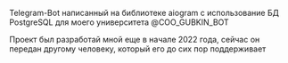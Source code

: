 Telegram-Bot написанный на библиотеке aiogram с использование БД PostgreSQL для моего университета
@COO_GUBKIN_BOT

Проект был разработай мной еще в начале 2022 года, сейчас он передан другому человеку, который его до сих пор поддерживает
